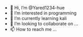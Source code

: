 - 👋 Hi, I’m @Yared1234-hue
- 👀 I’m interested in programming
- 🌱 I’m currently learning kali
- 💞️ I’m looking to collaborate on ...
- 📫 How to reach me ...

<!---
Yared1234-hue/Yared1234-hue is a ✨ special ✨ repository because its `README.md` (this file) appears on your GitHub profile.
You can click the Preview link to take a look at your changes.
--->
